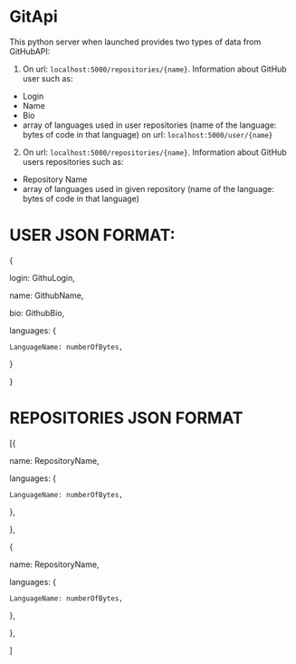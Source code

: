 # GitApi
This python server when launched provides two types of data from GitHubAPI:
1. On url: `localhost:5000/repositories/{name}`. Information about GitHub user such as:
  - Login
  - Name
  - Bio
  - array of languages used in user repositories (name of the language: bytes of code in that language)
on url: `localhost:5000/user/{name}`
2. On url: `localhost:5000/repositories/{name}`. Information about GitHub users repositories  such as:
  - Repository Name
  - array of languages used in given repository (name of the language: bytes of code in that language)

# USER JSON FORMAT:
{

  login: GithuLogin,
  
  name: GithubName,
  
  bio: GithubBio,
 
  languages: {
  
    LanguageName: numberOfBytes,
    
  }
  
}
# REPOSITORIES JSON FORMAT
[{

  name: RepositoryName,
  
  languages: {
  
    LanguageName: numberOfBytes,
    
  },
  
 },
 
 {
 
  name: RepositoryName,
  
  languages: {
  
    LanguageName: numberOfBytes,
    
  },
  
 },
 
 ]
